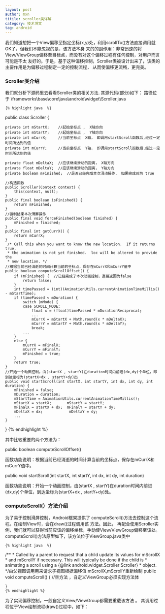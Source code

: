 ```yaml
---
layout: post
author: mxn
titile: scroller类详解
category: 技术博文
tag: android
---
```


我们知道想把一个View偏移至指定坐标(x,y)处，利用scrollTo()方法直接调用就OK了，但我们不能忽视的是，该方法本身
来的的副作用：非常迅速的将View/ViewGroup偏移至目标点，而没有对这个偏移过程有任何控制，对用户而言可能是不太
友好的。于是，基于这种偏移控制，Scroller类被设计出来了，该类的主要作用是为偏移过程制定一定的控制流程，
从而使偏移更流畅，更完美。

### Scroller类介绍

我们就分析下源码里去看看Scroller类的相关方法.
其源代码(部分)如下： 路径位于 \frameworks\base\core\java\android\widget\Scroller.java

    {% highlight java  %}

public class Scroller  {

    private int mStartX;    //起始坐标点 ,  X轴方向
    private int mStartY;    //起始坐标点 ,  Y轴方向
    private int mCurrX;     //当前坐标点  X轴， 即调用startScroll函数后,经过一定时间所达到的值
    private int mCurrY;     //当前坐标点  Y轴， 即调用startScroll函数后,经过一定时间所达到的值

    private float mDeltaX;  //应该继续滑动的距离， X轴方向
    private float mDeltaY;  //应该继续滑动的距离， Y轴方向
    private boolean mFinished;  //是否已经完成本次滑动操作， 如果完成则为 true

    //构造函数
    public Scroller(Context context) {
        this(context, null);
    }
    public final boolean isFinished() {
        return mFinished;
    }
    //强制结束本次滑屏操作
    public final void forceFinished(boolean finished) {
        mFinished = finished;
    }
    public final int getCurrX() {
        return mCurrX;
    }
     /* Call this when you want to know the new location.  If it returns true,
     * the animation is not yet finished.  loc will be altered to provide the
     * new location. */
    //根据当前已经消逝的时间计算当前的坐标点，保存在mCurrX和mCurrY值中
    public boolean computeScrollOffset() {
        if (mFinished) {  //已经完成了本次动画控制，直接返回为false
            return false;
        }
        int timePassed = (int)(AnimationUtils.currentAnimationTimeMillis() - mStartTime);
        if (timePassed < mDuration) {
            switch (mMode) {
            case SCROLL_MODE:
                float x = (float)timePassed * mDurationReciprocal;
                ...
                mCurrX = mStartX + Math.round(x * mDeltaX);
                mCurrY = mStartY + Math.round(x * mDeltaY);
                break;
            ...
        }
        else {
            mCurrX = mFinalX;
            mCurrY = mFinalY;
            mFinished = true;
        }
        return true;
    }
    //开始一个动画控制，由(startX , startY)在duration时间内前进(dx,dy)个单位，即到达坐标为(startX+dx , startY+dy)出
    public void startScroll(int startX, int startY, int dx, int dy, int duration) {
        mFinished = false;
        mDuration = duration;
        mStartTime = AnimationUtils.currentAnimationTimeMillis();
        mStartX = startX;       mStartY = startY;
        mFinalX = startX + dx;  mFinalY = startY + dy;
        mDeltaX = dx;            mDeltaY = dy;
        ...
    }
}
    {% endhighlight %}



<!-- more -->

其中比较重要的两个方法为：

public boolean computeScrollOffset()

函数功能说明：根据当前已经消逝的时间计算当前的坐标点，保存在mCurrX和mCurrY值中。

public void startScroll(int startX, int startY, int dx, int dy, int duration)

函数功能说明：开始一个动画控制，由(startX , startY)在duration时间内前进(dx,dy)个单位，到达坐标为(startX+dx , startY+dy)处。


### computeScroll(）方法介绍

为了易于控制滑屏控制，Android框架提供了 computeScroll()方法去控制这个流程。在绘制View时，会在draw()过程调用该
方法。因此， 再配合使用Scroller实例，我们就可以获得当前应该的偏移坐标，手动使View/ViewGroup偏移至该处。
computeScroll()方法原型如下，该方法位于ViewGroup.java类中

    {% highlight java  %}
/**
     * Called by a parent to request that a child update its values for mScrollX
     * and mScrollY if necessary. This will typically be done if the child is
     * animating a scroll using a {@link android.widget.Scroller Scroller}
     * object.
     */由父视图调用用来请求子视图根据偏移值 mScrollX,mScrollY重新绘制
    public void computeScroll() { //空方法 ，自定义ViewGroup必须实现方法体

    }
    {% endhighlight %}

为了实现偏移控制，一般自定义View/ViewGroup都需要重载该方法 。
其调用过程位于View绘制流程draw()过程中，如下：



